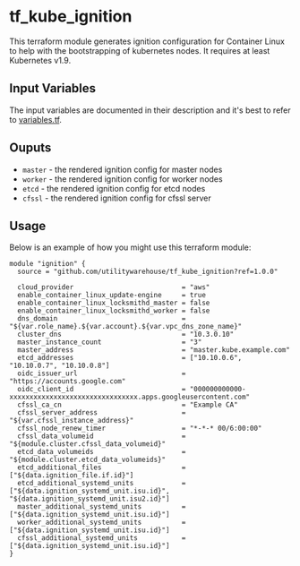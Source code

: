 # tf_kube_ignition

This terraform module generates ignition configuration for Container Linux to help with the bootstrapping of kubernetes nodes. It requires at least Kubernetes v1.9.

## Input Variables

The input variables are documented in their description and it's best to refer to [variables.tf](variables.tf).

## Ouputs

- `master` - the rendered ignition config for master nodes
- `worker` - the rendered ignition config for worker nodes
- `etcd` - the rendered ignition config for etcd nodes
- `cfssl` - the rendered ignition config for cfssl server

## Usage

Below is an example of how you might use this terraform module:

```hcl
module "ignition" {
  source = "github.com/utilitywarehouse/tf_kube_ignition?ref=1.0.0"

  cloud_provider                           = "aws"
  enable_container_linux_update-engine     = true
  enable_container_linux_locksmithd_master = false
  enable_container_linux_locksmithd_worker = false
  dns_domain                               = "${var.role_name}.${var.account}.${var.vpc_dns_zone_name}"
  cluster_dns                              = "10.3.0.10"
  master_instance_count                    = "3"
  master_address                           = "master.kube.example.com"
  etcd_addresses                           = ["10.10.0.6", "10.10.0.7", "10.10.0.8"]
  oidc_issuer_url                          = "https://accounts.google.com"
  oidc_client_id                           = "000000000000-xxxxxxxxxxxxxxxxxxxxxxxxxxxxxxxx.apps.googleusercontent.com"
  cfssl_ca_cn                              = "Example CA"
  cfssl_server_address                     = "${var.cfssl_instance_address}"
  cfssl_node_renew_timer                   = "*-*-* 00/6:00:00"
  cfssl_data_volumeid                      = "${module.cluster.cfssl_data_volumeid}"
  etcd_data_volumeids                      = "${module.cluster.etcd_data_volumeids}"
  etcd_additional_files                    = ["${data.ignition_file.if.id}"]
  etcd_additional_systemd_units            = ["${data.ignition_systemd_unit.isu.id}", "${data.ignition_systemd_unit.isu2.id}"]
  master_additional_systemd_units          = ["${data.ignition_systemd_unit.isu.id}"]
  worker_additional_systemd_units          = ["${data.ignition_systemd_unit.isu.id}"]
  cfssl_additional_systemd_units           = ["${data.ignition_systemd_unit.isu.id}"]
}
```
